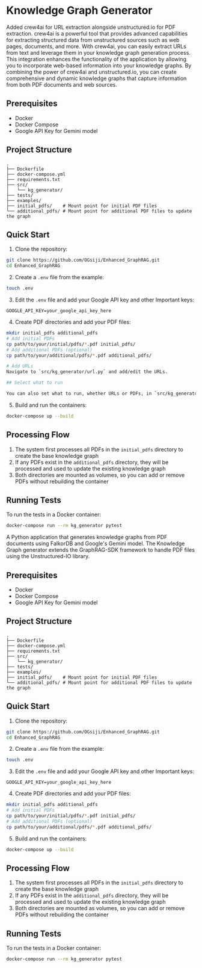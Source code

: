 # Knowledge Graph Generator
Added crew4ai for URL extraction alongside unstructured.io for PDF extraction. crew4ai is a powerful tool that provides advanced capabilities for extracting structured data from unstructured sources such as web pages, documents, and more. With crew4ai, you can easily extract URLs from text and leverage them in your knowledge graph generation process. This integration enhances the functionality of the application by allowing you to incorporate web-based information into your knowledge graphs. By combining the power of crew4ai and unstructured.io, you can create comprehensive and dynamic knowledge graphs that capture information from both PDF documents and web sources.

## Prerequisites

- Docker
- Docker Compose
- Google API Key for Gemini model

## Project Structure

```
.
├── Dockerfile
├── docker-compose.yml
├── requirements.txt
├── src/
│   └── kg_generator/
├── tests/
├── examples/
├── initial_pdfs/    # Mount point for initial PDF files
└── additional_pdfs/ # Mount point for additional PDF files to update the graph
```

## Quick Start

1. Clone the repository:
```bash
git clone https://github.com/OGsiji/Enhanced_GraphRAG.git
cd Enhanced_GraphRAG
```

2. Create a `.env` file from the example:
```bash
touch .env
```

3. Edit the `.env` file and add your Google API key and other Important keys:
```
GOOGLE_API_KEY=your_google_api_key_here
```

4. Create PDF directories and add your PDF files:
```bash
mkdir initial_pdfs additional_pdfs
# Add initial PDFs
cp path/to/your/initial/pdfs/*.pdf initial_pdfs/
# Add additional PDFs (optional)
cp path/to/your/additional/pdfs/*.pdf additional_pdfs/

# Add URLs
Navigate to `src/kg_generator/url.py` and add/edit the URLs.

## Select what to run

You can also set what to run, whether URLs or PDFs, in `src/kg_generator/config.py` using `LinkConfig.url` or `LinkConfig.pdf`. The default value is `true`.
```

5. Build and run the containers:
```bash
docker-compose up --build
```

## Processing Flow

1. The system first processes all PDFs in the `initial_pdfs` directory to create the base knowledge graph
2. If any PDFs exist in the `additional_pdfs` directory, they will be processed and used to update the existing knowledge graph
3. Both directories are mounted as volumes, so you can add or remove PDFs without rebuilding the container

## Running Tests

To run the tests in a Docker container:

```bash
docker-compose run --rm kg_generator pytest
```

A Python application that generates knowledge graphs from PDF documents using FalkorDB and Google's Gemini model. The Knowledge Graph generator extends the GraphRAG-SDK framework to
handle PDF files using the Unstructured-IO library.

## Prerequisites

- Docker
- Docker Compose
- Google API Key for Gemini model

## Project Structure

```
.
├── Dockerfile
├── docker-compose.yml
├── requirements.txt
├── src/
│   └── kg_generator/
├── tests/
├── examples/
├── initial_pdfs/    # Mount point for initial PDF files
└── additional_pdfs/ # Mount point for additional PDF files to update the graph
```

## Quick Start

1. Clone the repository:
```bash
git clone https://github.com/OGsiji/Enhanced_GraphRAG.git
cd Enhanced_GraphRAG
```

2. Create a `.env` file from the example:
```bash
touch .env
```

3. Edit the `.env` file and add your Google API key and other Important keys:
```
GOOGLE_API_KEY=your_google_api_key_here
```

4. Create PDF directories and add your PDF files:
```bash
mkdir initial_pdfs additional_pdfs
# Add initial PDFs
cp path/to/your/initial/pdfs/*.pdf initial_pdfs/
# Add additional PDFs (optional)
cp path/to/your/additional/pdfs/*.pdf additional_pdfs/
```

5. Build and run the containers:
```bash
docker-compose up --build
```

## Processing Flow

1. The system first processes all PDFs in the `initial_pdfs` directory to create the base knowledge graph
2. If any PDFs exist in the `additional_pdfs` directory, they will be processed and used to update the existing knowledge graph
3. Both directories are mounted as volumes, so you can add or remove PDFs without rebuilding the container

## Running Tests

To run the tests in a Docker container:

```bash
docker-compose run --rm kg_generator pytest
```
